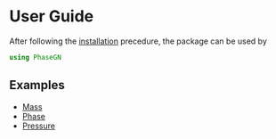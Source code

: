 # User Guide

After following the [installation](index.md) precedure, the package can be used by

```julia
using PhaseGN
```

## Examples

 - [Mass](Example/notebook_mass.jl.html)
 - [Phase](Example/notebook_phase.jl.html)
 - [Pressure](Example/notebook_pressure.jl.html)